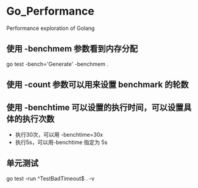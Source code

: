 # Go_Performance
Performance exploration of Golang

## 使用 -benchmem 参数看到内存分配
go test -bench='Generate' -benchmem .

## 使用 -count 参数可以用来设置 benchmark 的轮数

## 使用 -benchtime 可以设置的执行时间，可以设置具体的执行次数

- 执行30次，可以用 -benchtime=30x
- 执行5s，可以用-benchtime 指定为 5s

## 单元测试
go test -run ^TestBadTimeout$ . -v
